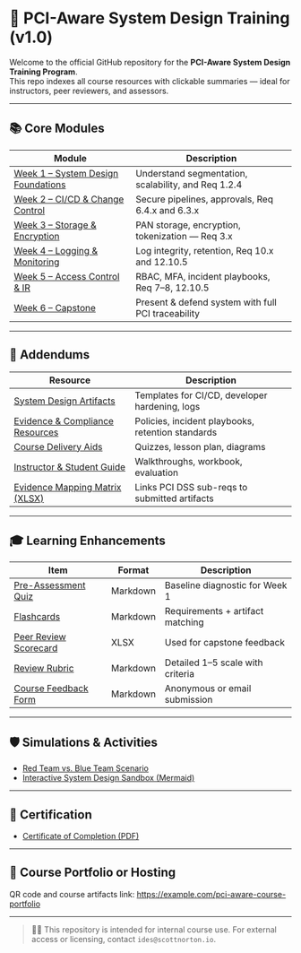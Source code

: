 # 📁 PCI-Aware System Design Training (v1.0)

Welcome to the official GitHub repository for the **PCI-Aware System Design Training Program**.  
This repo indexes all course resources with clickable summaries — ideal for instructors, peer reviewers, and assessors.

---

## 📚 Core Modules

| Module | Description |
|--------|-------------|
| [Week 1 – System Design Foundations](./lessons/week-1.md) | Understand segmentation, scalability, and Req 1.2.4 |
| [Week 2 – CI/CD & Change Control](./lessons/week-2.md) | Secure pipelines, approvals, Req 6.4.x and 6.3.x |
| [Week 3 – Storage & Encryption](./lessons/week-3.md) | PAN storage, encryption, tokenization — Req 3.x |
| [Week 4 – Logging & Monitoring](./lessons/week-4.md) | Log integrity, retention, Req 10.x and 12.10.5 |
| [Week 5 – Access Control & IR](./lessons/week-5.md) | RBAC, MFA, incident playbooks, Req 7–8, 12.10.5 |
| [Week 6 – Capstone](./lessons/week-6.md) | Present & defend system with full PCI traceability |

---

## 🧰 Addendums

| Resource | Description |
|----------|-------------|
| [System Design Artifacts](./addendum-system%20design%20artifacts.md) | Templates for CI/CD, developer hardening, logs |
| [Evidence & Compliance Resources](./addendum-compliance-specific%20evidence%20and%20resources.md) | Policies, incident playbooks, retention standards |
| [Course Delivery Aids](./addendum-course%20delivery%20aids.md) | Quizzes, lesson plan, diagrams |
| [Instructor & Student Guide](./addendum-instructor%20and%20student%20guide.md) | Walkthroughs, workbook, evaluation |
| [Evidence Mapping Matrix (XLSX)](./pci-v4.0.1-evidence-map.xlsx) | Links PCI DSS sub-reqs to submitted artifacts |

---

## 🎓 Learning Enhancements

| Item | Format | Description |
|------|--------|-------------|
| [Pre-Assessment Quiz](./pre-assessment-quiz.md) | Markdown | Baseline diagnostic for Week 1 |
| [Flashcards](./pci-dss-flashcards.md) | Markdown | Requirements + artifact matching |
| [Peer Review Scorecard](./peer-review-scorecard.xlsx) | XLSX | Used for capstone feedback |
| [Review Rubric](./capstone-peer-review-rubric.md) | Markdown | Detailed 1–5 scale with criteria |
| [Course Feedback Form](./final-course-feedback-form.md) | Markdown | Anonymous or email submission |

---

## 🛡️ Simulations & Activities

- [Red Team vs. Blue Team Scenario](./red-team-vs-blue-team-simulation.md)
- [Interactive System Design Sandbox (Mermaid)](./system-design-sandbox.mmd)

---

## 🏁 Certification

- [Certificate of Completion (PDF)](./pci-certificate-of-completion.pdf)

---

## 🔗 Course Portfolio or Hosting

QR code and course artifacts link: https://example.com/pci-aware-course-portfolio

---

> 🧑‍🏫 This repository is intended for internal course use. For external access or licensing, contact `ides@scottnorton.io`.
